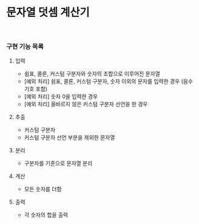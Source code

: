 # 문자열 덧셈 계산기

<br>

### 구현 기능 목록

1. 입력
    - 쉼표, 콜론, 커스텀 구분자와 숫자의 조합으로 이루어진 문자열
    - [예외 처리] 쉼표, 콜론, 커스텀 구분자, 숫자 이외의 문자를 입력한 경우 (음수 기호 포함)
    - [예외 처리] 숫자 0을 입력한 경우
    - [예외 처리] 올바르지 않은 커스텀 구분자 선언을 한 경우

2. 추출
    - 커스텀 구분자
    - 커스텀 구분자 선언 부분을 제외한 문자열

3. 분리
    - 구분자를 기준으로 문자열 분리

4. 계산
    - 모든 숫자를 더함

5. 출력
    - 각 숫자의 합을 출력
